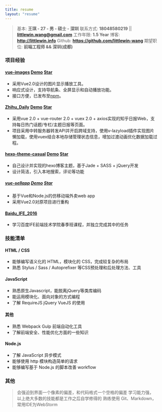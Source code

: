 ```yaml
---
title: resume
layout: "resume"
---
```


> 基本: **王琪 - 27 - 男 - 硕士 - 深圳**
> 联系方式: **18048580219** || **<littlewin.wang@gmail.com>**
> 工作年限: **1.5 Year**
> 博客: **<http://littlewin.info>**
> Github: **<https://github.com/littlewin-wang>**
> 期望职位: **前端工程师 && 深圳(成都)** 

### 项目经验
#### [**vue-images**](https://github.com/littlewin-wang/vue-images) <a href="https://littlewin-wang.github.io/vue-images/example/" class="demo">Demo</a> <a class="github-button" href="https://github.com/littlewin-wang/vue-images" data-icon="octicon-star" data-count-href="/littlewin-wang/vue-images/stargazers" data-count-api="/repos/littlewin-wang/vue-images#stargazers_count" data-count-aria-label="# stargazers on GitHub" aria-label="Star littlewin-wang/vue-images on GitHub">Star</a>
  - 采用Vue2.0设计的图片显示播放工具。
  - 响应式设计，支持导航条、全屏显示和自动播放功能。
  - 接口方便，已发布至[npm](https://www.npmjs.com/package/vue-images)。

#### [**Zhihu_Daily**](https://github.com/littlewin-wang/Zhihu_Daily) <a href="http://zhihudaily.littlewin.info:5555/" class="demo">Demo</a> <a class="github-button" href="https://github.com/littlewin-wang/Zhihu_Daily" data-icon="octicon-star" data-count-href="/littlewin-wang/Zhihu_Daily/stargazers" data-count-api="/repos/littlewin-wang/Zhihu_Daily#stargazers_count" data-count-aria-label="# stargazers on GitHub" aria-label="Star littlewin-wang/Zhihu_Daily on GitHub">Star</a>
  - 采用vue 2.0 + vue-router 2.0 + vuex 2.0 + axios实现的知乎日报Web，支持每日热门话题/专栏/主题日报等页面。
  - 项目采用中转服务器转发API并开启跨域支持，使用v-lazyload插件实现图片懒加载，使用vuex结合本地存储管理状态信息，增加过渡动画优化数据加载过程。

#### [**hexo-theme-casual**](https://github.com/littlewin-wang/hexo-theme-casual) <a href="http://littlewin.info" class="demo">Demo</a> <a class="github-button" href="https://github.com/littlewin-wang/hexo-theme-casual" data-icon="octicon-star" data-count-href="/littlewin-wang/hexo-theme-casual/stargazers" data-count-api="/repos/littlewin-wang/hexo-theme-casual#stargazers_count" data-count-aria-label="# stargazers on GitHub" aria-label="Star littlewin-wang/hexo-theme-casual on GitHub">Star</a>
  - 自己设计并实现的hexo博客主题，基于Jade + SASS + jQuery开发
  - 设计简洁，引入本地搜索，评论等功能

##### [**vue-sellapp**](https://github.com/littlewin-wang/vue-sellapp) <a href="http://sellapp.littlewin.info:4444" class="demo">Demo</a> <a class="github-button" href="https://github.com/littlewin-wang/vue-sellapp" data-icon="octicon-star" data-count-href="/littlewin-wang/vue-sellapp/stargazers" data-count-api="/repos/littlewin-wang/vue-sellapp#stargazers_count" data-count-aria-label="# stargazers on GitHub" aria-label="Star littlewin-wang/vue-sellapp on GitHub">Star</a>
  - 基于Vue和Node.js的仿移动端外卖web app
  - 采用Vue2.0对原项目进行重构

#### [**Baidu_IFE_2016**](https://github.com/littlewin-wang/Baidu_IFE_2016)
  - 学习百度IFE前端技术学院春季班课程，并独立完成其中的任务

### 技能清单
#### **HTML / CSS**
  - 能够编写语义化的 HTML，模块化的 CSS，完成较复杂的布局
  - 熟悉 Stylus / Sass / Autoprefixer 等CSS预处理和后处理方法、工具

#### **JavaScript**
  - 熟悉原生Javascript，能脱离jQuery等类库编码
  - 能运用模块化、面向对象的方式编程
  - 了解 RequireJS jQuery VueJS 的使用

#### **其他**
  - 熟悉 Webpack Gulp 前端自动化工具
  - 了解前端安全、性能优化方面的一些知识

#### **Node.js**
  - 了解 JavaScript 异步模式
  - 能够使用 http 模块构造简单的请求
  - 能够编写基于 Node.js 的脚本改善 workflow

### 其他
> 会强迫到界面一个像素的偏差，和代码格式一个空格的偏差
> 学习能力强，以上绝大多数的技能都是工作之后自学修得的
> 熟练使用 Git、Markdown，常用IDE为WebStorm